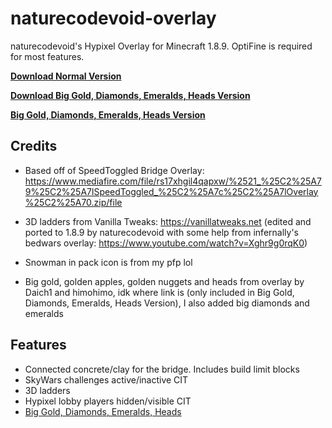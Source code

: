 # naturecodevoid-overlay

naturecodevoid's Hypixel Overlay for Minecraft 1.8.9. OptiFine is required for most features.

[**Download Normal Version**](https://github.com/naturecodevoid/naturecodevoid-overlay/archive/refs/heads/main.zip)

[**Download Big Gold, Diamonds, Emeralds, Heads Version**](https://github.com/naturecodevoid/naturecodevoid-overlay/archive/refs/heads/big-gold.zip)

[**Big Gold, Diamonds, Emeralds, Heads Version**](https://github.com/naturecodevoid/naturecodevoid-overlay/tree/big-gold)

## Credits

<!-- prettier-ignore-start -->

- Based off of SpeedToggled Bridge Overlay: https://www.mediafire.com/file/rs17xhgil4qapxw/%2521_%25C2%25A79%25C2%25A7lSpeedToggled_%25C2%25A7c%25C2%25A7lOverlay%25C2%25A70.zip/file

- 3D ladders from Vanilla Tweaks: https://vanillatweaks.net (edited and ported to 1.8.9 by naturecodevoid with some help from infernally's bedwars overlay: https://www.youtube.com/watch?v=Xghr9g0rqK0)

- Snowman in pack icon is from my pfp lol

- Big gold, golden apples, golden nuggets and heads from overlay by Daich1 and himohimo, idk where link is (only included in Big Gold, Diamonds, Emeralds, Heads Version), I also added big diamonds and emeralds

<!-- prettier-ignore-end -->

## Features

-   Connected concrete/clay for the bridge. Includes build limit blocks
-   SkyWars challenges active/inactive CIT
-   3D ladders
-   Hypixel lobby players hidden/visible CIT
-   [Big Gold, Diamonds, Emeralds, Heads](https://github.com/naturecodevoid/naturecodevoid-overlay/tree/big-gold)
